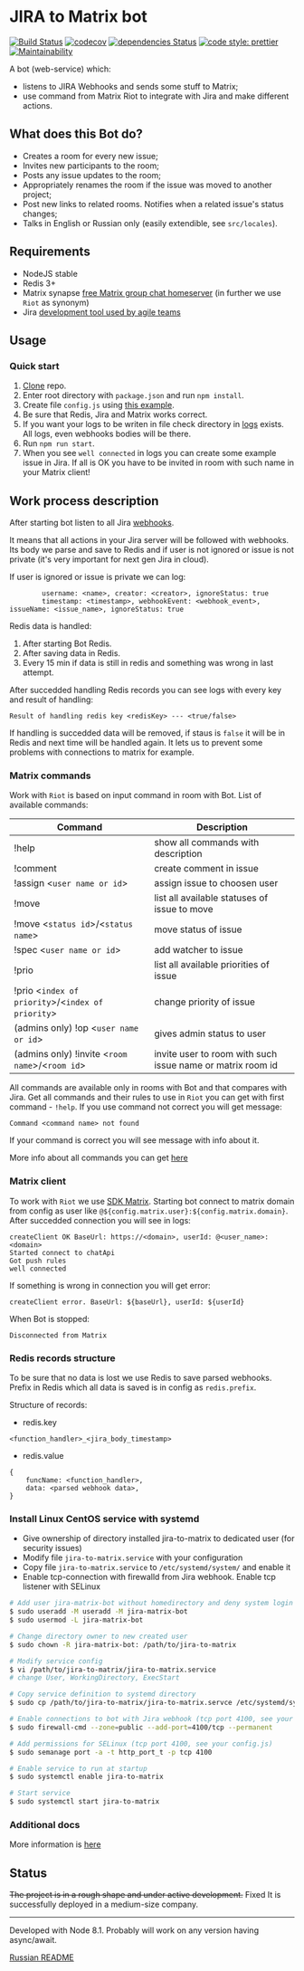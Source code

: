 # JIRA to Matrix bot

[![Build Status](https://travis-ci.org/mobitel-ltd/jira-to-matrix.svg?branch=master)](https://travis-ci.org/mobitel-ltd/jira-to-matrix)
[![codecov](https://codecov.io/gh/mobitel-ltd/jira-to-matrix/branch/master/graph/badge.svg)](https://codecov.io/gh/mobitel-ltd/jira-to-matrix)
[![dependencies Status](https://david-dm.org/grigori-gru/jira-to-matrix/status.svg)](https://david-dm.org/grigori-gru/jira-to-matrix)
[![code style: prettier](https://img.shields.io/badge/code_style-prettier-ff69b4.svg?style=flat-square)](https://github.com/prettier/prettier)
[![Maintainability](https://api.codeclimate.com/v1/badges/3d743958cafb7af84914/maintainability)](https://codeclimate.com/github/grigori-gru/jira-to-matrix/maintainability)

A bot (web-service) which:

-   listens to JIRA Webhooks and sends some stuff to Matrix;
-   use command from Matrix Riot to integrate with Jira and make different actions.

## What does this Bot do?

-   Creates a room for every new issue;
-   Invites new participants to the room;
-   Posts any issue updates to the room;
-   Appropriately renames the room if the issue was moved to another project;
-   Post new links to related rooms. Notifies when a related issue's status changes;
-   Talks in English or Russian only (easily extendible, see `src/locales`).

## Requirements

-   NodeJS stable
-   Redis 3+
-   Matrix synapse [free Matrix group chat homeserver](https://github.com/matrix-org/synapse) (in further we use `Riot` as synonym)
-   Jira [development tool used by agile teams](https://www.atlassian.com/software/jira)

## Usage

### Quick start

1. [Clone](https://help.github.com/articles/cloning-a-repository/) repo.
2. Enter root directory with `package.json` and run `npm install`.
3. Create file `config.js` using [this example](https://github.com/mobitel-ltd/jira-to-matrix/blob/master/config.example.js).
4. Be sure that Redis, Jira and Matrix works correct.
5. If you want your logs to be writen in file check directory in [logs](https://github.com/mobitel-ltd/jira-to-matrix/blob/master/config.example.js#L48) exists. All logs, even webhooks bodies will be there.
6. Run `npm run start`.
7. When you see `well connected` in logs you can create some example issue in Jira. If all is OK you have to be invited in room with such name in your Matrix client!

## Work process description

After starting bot listen to all Jira [webhooks](https://developer.atlassian.com/jiradev/jira-apis/webhooks).

It means that all actions in your Jira server will be followed with webhooks. Its body we parse and save to Redis and if user is not ignored or issue is not private (it's very important for next gen Jira in cloud).

If user is ignored or issue is private we can log:

```
        username: <name>, creator: <creator>, ignoreStatus: true
        timestamp: <timestamp>, webhookEvent: <webhook_event>, issueName: <issue_name>, ignoreStatus: true
```

Redis data is handled:

1. After starting Bot Redis.
2. After saving data in Redis.
3. Every 15 min if data is still in redis and something was wrong in last attempt.

After succedded handling Redis records you can see logs with every key and result of handling:

```
Result of handling redis key <redisKey> --- <true/false>
```

If handling is succedded data will be removed, if staus is `false` it will be in Redis and next time will be handled again. It lets us to prevent some problems with connections to matrix for example.

### Matrix commands

Work with `Riot` is based on input command in room with Bot.
List of available commands:

| Command                                           | Description                                                |
| ------------------------------------------------- | ---------------------------------------------------------- |
| !help                                             | show all commands with description                         |
| !comment                                          | create comment in issue                                    |
| !assign <`user name or id`>                       | assign issue to choosen user                               |
| !move                                             | list all available statuses of issue to move               |
| !move <`status id`>/<`status name`>               | move status of issue                                       |
| !spec <`user name or id`>                         | add watcher to issue                                       |
| !prio                                             | list all available priorities of issue                     |
| !prio <`index of priority`>/<`index of priority`> | change priority of issue                                   |
| (admins only) !op <`user name or id`>             | gives admin status to user                                 |
| (admins only) !invite <`room name`>/<`room id`>   | invite user to room with such issue name or matrix room id |

All commands are available only in rooms with Bot and that compares with Jira.
Get all commands and their rules to use in `Riot` you can get with first command - `!help`.
If you use command not correct you will get message:

```
Command <command name> not found
```

If your command is correct you will see message with info about it.

More info about all commands you can get [here](./docs/en/commands)

### Matrix client

To work with `Riot` we use [SDK Matrix](https://github.com/matrix-org/matrix-js-sdk). Starting bot connect to matrix domain from config as user like `@${config.matrix.user}:${config.matrix.domain}`. After succedded connection you will see in logs:

```
createClient OK BaseUrl: https://<domain>, userId: @<user_name>:<domain>
Started connect to chatApi
Got push rules
well connected
```

If something is wrong in connection you will get error:

```
createClient error. BaseUrl: ${baseUrl}, userId: ${userId}
```

When Bot is stopped:

```
Disconnected from Matrix
```

### Redis records structure

To be sure that no data is lost we use Redis to save parsed webhooks. Prefix in Redis which all data is saved is in config as `redis.prefix`.

Structure of records:

-   redis.key

```
<function_handler>_<jira_body_timestamp>
```

-   redis.value

```
{
    funcName: <function_handler>,
    data: <parsed webhook data>,
}
```

### Install Linux CentOS service with systemd

-   Give ownership of directory installed jira-to-matrix to dedicated user (for security issues)
-   Modify file `jira-to-matrix.service` with your configuration
-   Copy file `jira-to-matrix.service` to `/etc/systemd/system/` and enable it
-   Enable tcp-connection with firewalld from Jira webhook. Enable tcp listener with SELinux

```bash
# Add user jira-matrix-bot without homedirectory and deny system login
$ sudo useradd -M useradd -M jira-matrix-bot
$ sudo usermod -L jira-matrix-bot

# Change directory owner to new created user
$ sudo chown -R jira-matrix-bot: /path/to/jira-to-matrix

# Modify service config
$ vi /path/to/jira-to-matrix/jira-to-matrix.service
# change User, WorkingDirectory, ExecStart

# Copy service definition to systemd directory
$ sudo cp /path/to/jira-to-matrix/jira-to-matrix.servce /etc/systemd/system

# Enable connections to bot with Jira webhook (tcp port 4100, see your config.js)
$ sudo firewall-cmd --zone=public --add-port=4100/tcp --permanent

# Add permissions for SELinux (tcp port 4100, see your config.js)
$ sudo semanage port -a -t http_port_t -p tcp 4100

# Enable service to run at startup
$ sudo systemctl enable jira-to-matrix

# Start service
$ sudo systemctl start jira-to-matrix
```

### Additional docs

More information is [here](https://github.com/mobitel-ltd/jira-to-matrix/blob/master/docs)

## Status

~~The project is in a rough shape and under active development.~~ Fixed
It is successfully deployed in a medium-size company.

---

Developed with Node 8.1. Probably will work on any version having async/await.

[Russian README](./newReadme.md)
